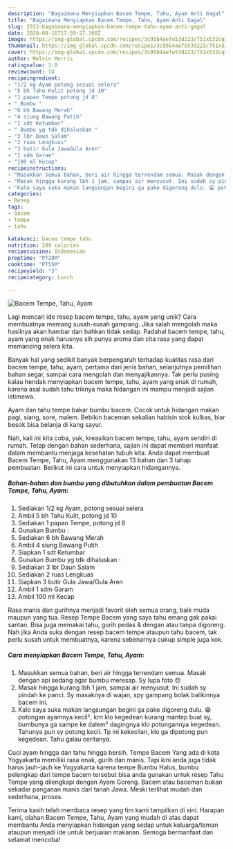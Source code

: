 ```yaml
---
description: "Bagaimana Menyiapkan Bacem Tempe, Tahu, Ayam Anti Gagal"
title: "Bagaimana Menyiapkan Bacem Tempe, Tahu, Ayam Anti Gagal"
slug: 2913-bagaimana-menyiapkan-bacem-tempe-tahu-ayam-anti-gagal
date: 2020-08-16T17:59:27.368Z
image: https://img-global.cpcdn.com/recipes/3c95b4aefe53d223/751x532cq70/bacem-tempe-tahu-ayam-foto-resep-utama.jpg
thumbnail: https://img-global.cpcdn.com/recipes/3c95b4aefe53d223/751x532cq70/bacem-tempe-tahu-ayam-foto-resep-utama.jpg
cover: https://img-global.cpcdn.com/recipes/3c95b4aefe53d223/751x532cq70/bacem-tempe-tahu-ayam-foto-resep-utama.jpg
author: Melvin Morris
ratingvalue: 3.8
reviewcount: 14
recipeingredient:
- "1/2 kg Ayam potong sesuai selera"
- "5 bh Tahu Kulit potong jd 10"
- "1 papan Tempe potong jd 8"
- " Bumbu "
- "6 bh Bawang Merah"
- "4 siung Bawang Putih"
- "1 sdt Ketumbar"
- " Bumbu yg tdk dihaluskan "
- "3 lbr Daun Salam"
- "2 ruas Lengkuas"
- "3 butir Gula JawaGula Aren"
- "1 sdm Garam"
- "100 ml Kecap"
recipeinstructions:
- "Masukkan semua bahan, beri air hingga terrendam semua. Masak dengan api sedang agar bumbu meresap. Sy lupa foto 😞"
- "Masak hingga kurang lbh 1 jam, sampai air menyusut. Ini sudah sy pindah ke panci. Sy masaknya di wajan, spy gampang bolak balikinnya bacem ini."
- "Kalo saya suka makan langsungan begini ga pake digoreng dulu. 😁 potongan ayamnya kecil², krn klo kegedean kurang mantep buat sy, bumbunya ga sampe ke dalem² dagingnya klo potongannya kegedean. Tahunya pun sy potong kecil. Tp ini kekecilan, klo ga dipotong pun kegedean. Tahu galau ceritanya."
categories:
- Resep
tags:
- bacem
- tempe
- tahu

katakunci: bacem tempe tahu 
nutrition: 289 calories
recipecuisine: Indonesian
preptime: "PT28M"
cooktime: "PT55M"
recipeyield: "3"
recipecategory: Lunch

---
```



![Bacem Tempe, Tahu, Ayam](https://img-global.cpcdn.com/recipes/3c95b4aefe53d223/751x532cq70/bacem-tempe-tahu-ayam-foto-resep-utama.jpg)

Lagi mencari ide resep bacem tempe, tahu, ayam yang unik? Cara membuatnya memang susah-susah gampang. Jika salah mengolah maka hasilnya akan hambar dan bahkan tidak sedap. Padahal bacem tempe, tahu, ayam yang enak harusnya sih punya aroma dan cita rasa yang dapat memancing selera kita.

Banyak hal yang sedikit banyak berpengaruh terhadap kualitas rasa dari bacem tempe, tahu, ayam, pertama dari jenis bahan, selanjutnya pemilihan bahan segar, sampai cara mengolah dan menyajikannya. Tak perlu pusing kalau hendak menyiapkan bacem tempe, tahu, ayam yang enak di rumah, karena asal sudah tahu triknya maka hidangan ini mampu menjadi sajian istimewa.

Ayam dan tahu tempe bakar bumbu bacem. Cocok untuk hidangan makan pagi, siang, sore, malem. Bebikin baceman sekalian habisin stok kulkas, biar besok bisa belanja di kang sayur.


Nah, kali ini kita coba, yuk, kreasikan bacem tempe, tahu, ayam sendiri di rumah. Tetap dengan bahan sederhana, sajian ini dapat memberi manfaat dalam membantu menjaga kesehatan tubuh kita. Anda dapat membuat Bacem Tempe, Tahu, Ayam menggunakan 13 bahan dan 3 tahap pembuatan. Berikut ini cara untuk menyiapkan hidangannya.

<!--inarticleads1-->

##### Bahan-bahan dan bumbu yang dibutuhkan dalam pembuatan Bacem Tempe, Tahu, Ayam:

1. Sediakan 1/2 kg Ayam, potong sesuai selera
1. Ambil 5 bh Tahu Kulit, potong jd 10
1. Sediakan 1 papan Tempe, potong jd 8
1. Gunakan  Bumbu :
1. Sediakan 6 bh Bawang Merah
1. Ambil 4 siung Bawang Putih
1. Siapkan 1 sdt Ketumbar
1. Gunakan  Bumbu yg tdk dihaluskan :
1. Sediakan 3 lbr Daun Salam
1. Sediakan 2 ruas Lengkuas
1. Siapkan 3 butir Gula Jawa/Gula Aren
1. Ambil 1 sdm Garam
1. Ambil 100 ml Kecap


Rasa manis dan gurihnya menjadi favorit oleh semua orang, baik muda maupun yang tua. Resep Tempe Bacem yang saya tahu emang gak pakai santan. Bisa juga memakai tahu, gurih pedas &amp; dengan atau tanpa digoreng. Nah jika Anda suka dengan resep bacem tempe ataupun tahu bacem, tak perlu susah untuk membuatnya, karena sebenarnya cukup simple juga kok. 

<!--inarticleads2-->

##### Cara menyiapkan Bacem Tempe, Tahu, Ayam:

1. Masukkan semua bahan, beri air hingga terrendam semua. Masak dengan api sedang agar bumbu meresap. Sy lupa foto 😞
1. Masak hingga kurang lbh 1 jam, sampai air menyusut. Ini sudah sy pindah ke panci. Sy masaknya di wajan, spy gampang bolak balikinnya bacem ini.
1. Kalo saya suka makan langsungan begini ga pake digoreng dulu. 😁 potongan ayamnya kecil², krn klo kegedean kurang mantep buat sy, bumbunya ga sampe ke dalem² dagingnya klo potongannya kegedean. Tahunya pun sy potong kecil. Tp ini kekecilan, klo ga dipotong pun kegedean. Tahu galau ceritanya.


Cuci ayam hingga dan tahu hingga bersih. Tempe Bacem Yang ada di kota Yogyakarta memiliki rasa enak, gurih dan manis. Tapi kini anda juga tidak harus jauh-jauh ke Yogyakarta karena tempe Bumbu Halus, bumbu pelengkap dari tempe bacem tersebut bisa anda gunakan untuk resep Tahu Tempe yang dilengkapi dengan Ayam Goreng. Bacem atau baceman bukan sekadar panganan manis dari tanah Jawa. Meski terlihat mudah dan sederhana, proses. 

Terima kasih telah membaca resep yang tim kami tampilkan di sini. Harapan kami, olahan Bacem Tempe, Tahu, Ayam yang mudah di atas dapat membantu Anda menyiapkan hidangan yang sedap untuk keluarga/teman ataupun menjadi ide untuk berjualan makanan. Semoga bermanfaat dan selamat mencoba!
